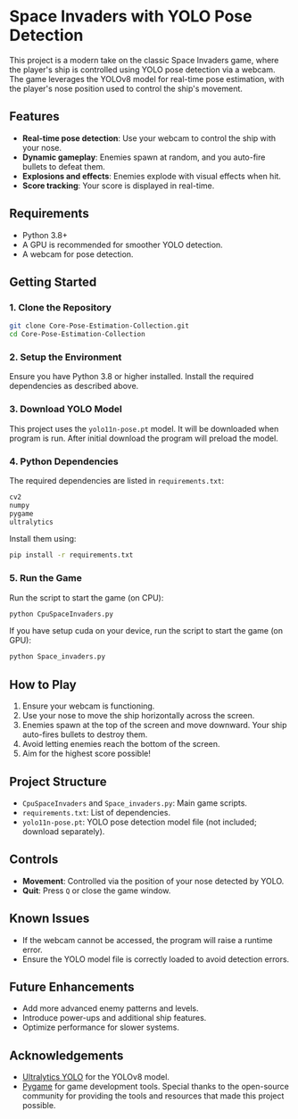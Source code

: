 # Space Invaders with YOLO Pose Detection

This project is a modern take on the classic Space Invaders game, where the player's ship is controlled using YOLO pose detection via a webcam. The game leverages the YOLOv8 model for real-time pose estimation, with the player's nose position used to control the ship's movement.

## Features
- **Real-time pose detection**: Use your webcam to control the ship with your nose.
- **Dynamic gameplay**: Enemies spawn at random, and you auto-fire bullets to defeat them.
- **Explosions and effects**: Enemies explode with visual effects when hit.
- **Score tracking**: Your score is displayed in real-time.

## Requirements
- Python 3.8+
- A GPU is recommended for smoother YOLO detection.
- A webcam for pose detection.

## Getting Started

### 1. Clone the Repository
```bash
git clone Core-Pose-Estimation-Collection.git
cd Core-Pose-Estimation-Collection
```

### 2. Setup the Environment
Ensure you have Python 3.8 or higher installed. Install the required dependencies as described above.

### 3. Download YOLO Model
This project uses the `yolo11n-pose.pt` model. It will be downloaded when program is run. After initial download the program will preload the model.

### 4. Python Dependencies
The required dependencies are listed in `requirements.txt`:
```txt
cv2
numpy
pygame
ultralytics
```
Install them using:
```bash
pip install -r requirements.txt
```


### 5. Run the Game
Run the script to start the game (on CPU):
```bash
python CpuSpaceInvaders.py
```

If you have setup cuda on your device, run the script to start the game (on GPU):
```bash
python Space_invaders.py
```


## How to Play
1. Ensure your webcam is functioning.
2. Use your nose to move the ship horizontally across the screen.
3. Enemies spawn at the top of the screen and move downward. Your ship auto-fires bullets to destroy them.
4. Avoid letting enemies reach the bottom of the screen.
5. Aim for the highest score possible!

## Project Structure
- `CpuSpaceInvaders` and `Space_invaders.py`: Main game scripts.
- `requirements.txt`: List of dependencies.
- `yolo11n-pose.pt`: YOLO pose detection model file (not included; download separately).

## Controls
- **Movement**: Controlled via the position of your nose detected by YOLO.
- **Quit**: Press `Q` or close the game window.

## Known Issues
- If the webcam cannot be accessed, the program will raise a runtime error.
- Ensure the YOLO model file is correctly loaded to avoid detection errors.

## Future Enhancements
- Add more advanced enemy patterns and levels.
- Introduce power-ups and additional ship features.
- Optimize performance for slower systems.

## Acknowledgements
- [Ultralytics YOLO](https://github.com/ultralytics/ultralytics) for the YOLOv8 model.
- [Pygame](https://www.pygame.org/) for game development tools.
Special thanks to the open-source community for providing the tools and resources that made this project possible.

